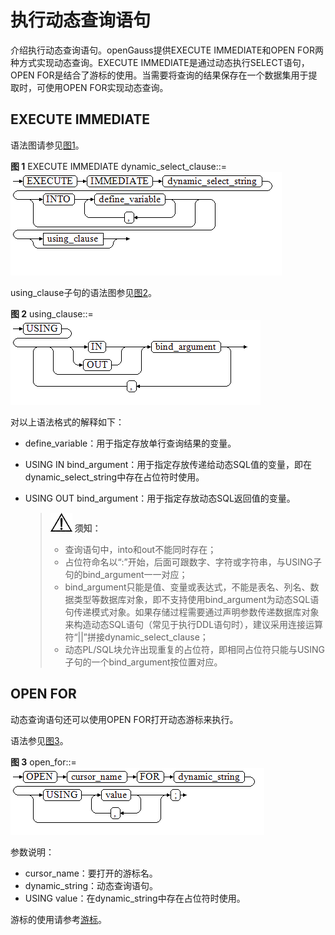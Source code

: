 # 执行动态查询语句

介绍执行动态查询语句。openGauss提供EXECUTE IMMEDIATE和OPEN FOR两种方式实现动态查询。EXECUTE IMMEDIATE是通过动态执行SELECT语句，OPEN FOR是结合了游标的使用。当需要将查询的结果保存在一个数据集用于提取时，可使用OPEN FOR实现动态查询。

## EXECUTE IMMEDIATE<a name="zh-cn_topic_0237122225_zh-cn_topic_0059778916_sce9164bf21df416f9160ba60d5b29f4a"></a>

语法图请参见[图1](#zh-cn_topic_0237122225_zh-cn_topic_0059778916_f67de6df4c6ef4404b41f0f30de36ee64)。

**图 1**  EXECUTE IMMEDIATE dynamic\_select\_clause::=<a name="zh-cn_topic_0237122225_zh-cn_topic_0059778916_f67de6df4c6ef4404b41f0f30de36ee64"></a>  
![](figures/EXECUTE-IMMEDIATE-dynamic_select_clause.png "EXECUTE-IMMEDIATE-dynamic_select_clause")

using\_clause子句的语法图参见[图2](#zh-cn_topic_0237122225_zh-cn_topic_0059778916_fcfce5c125aec449ba3ce27eec6f7a82b)。

**图 2**  using\_clause::=<a name="zh-cn_topic_0237122225_zh-cn_topic_0059778916_fcfce5c125aec449ba3ce27eec6f7a82b"></a>  
![](figures/using_clause.png "using_clause")

对以上语法格式的解释如下：

-   define\_variable：用于指定存放单行查询结果的变量。
-   USING IN bind\_argument：用于指定存放传递给动态SQL值的变量，即在dynamic\_select\_string中存在占位符时使用。
-   USING OUT bind\_argument：用于指定存放动态SQL返回值的变量。

    >![](public_sys-resources/icon-notice.png) **须知：**   
    >-   查询语句中，into和out不能同时存在；  
    >-   占位符命名以“:”开始，后面可跟数字、字符或字符串，与USING子句的bind\_argument一一对应；  
    >-   bind\_argument只能是值、变量或表达式，不能是表名、列名、数据类型等数据库对象，即不支持使用bind\_argument为动态SQL语句传递模式对象。如果存储过程需要通过声明参数传递数据库对象来构造动态SQL语句（常见于执行DDL语句时），建议采用连接运算符“||”拼接dynamic\_select\_clause；  
    >-   动态PL/SQL块允许出现重复的占位符，即相同占位符只能与USING子句的一个bind\_argument按位置对应。  



## OPEN FOR<a name="zh-cn_topic_0237122225_zh-cn_topic_0059778916_s597e59e4f39f4c5396fe9a6d1e6c6c09"></a>

动态查询语句还可以使用OPEN FOR打开动态游标来执行。

语法参见[图3](#zh-cn_topic_0237122225_zh-cn_topic_0059778916_f3f108da94a694175ac707f4511b7f1a1)。

**图 3**  open\_for::=<a name="zh-cn_topic_0237122225_zh-cn_topic_0059778916_f3f108da94a694175ac707f4511b7f1a1"></a>  
![](figures/open_for.png "open_for")

参数说明：

-   cursor\_name：要打开的游标名。
-   dynamic\_string：动态查询语句。
-   USING value：在dynamic\_string中存在占位符时使用。

游标的使用请参考[游标](游标.md)。


